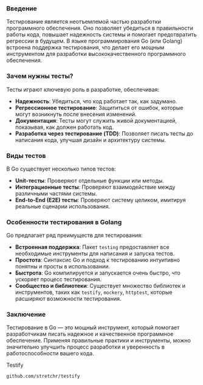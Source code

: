 ### Введение

Тестирование является неотъемлемой частью разработки программного обеспечения. Оно позволяет убедиться в правильности работы кода, повышает надежность системы и помогает предотвратить регрессии в будущем. В языке программирования Go (или Golang) встроена поддержка тестирования, что делает его мощным инструментом для разработки высококачественного программного обеспечения.

### Зачем нужны тесты?

Тесты играют ключевую роль в разработке, обеспечивая:
- **Надежность**: Убедиться, что код работает так, как задумано.
- **Регрессионное тестирование**: Защититься от ошибок, которые могут возникнуть после внесения изменений.
- **Документация**: Тесты могут служить живой документацией, показывая, как должен работать код.
- **Разработка через тестирование (TDD)**: Позволяет писать тесты до написания кода, улучшая дизайн и архитектуру системы.

### Виды тестов

В Go существует несколько типов тестов:
- **Unit-тесты**: Проверяют отдельные функции или методы.
- **Интеграционные тесты**: Проверяют взаимодействие между различными частями системы.
- **End-to-End (E2E) тесты**: Проверяют систему целиком, имитируя реальные сценарии использования.

### Особенности тестирования в Golang

Go предлагает ряд преимуществ для тестирования:
- **Встроенная поддержка**: Пакет `testing` предоставляет все необходимые инструменты для написания и запуска тестов.
- **Простота**: Синтаксис Go и подход к тестированию интуитивно понятны и просты в использовании.
- **Быстрота**: Go компилируется и запускается очень быстро, что ускоряет процесс тестирования.
- **Сообщество и библиотеки**: Существует множество библиотек и инструментов, таких как `testify`, `mockery`, `httptest`, которые расширяют возможности тестирования.

### Заключение

Тестирование в Go — это мощный инструмент, который помогает разработчикам писать надежное и качественное программное обеспечение. Применяя правильные практики и инструменты, можно значительно улучшить процесс разработки и уверенность в работоспособности вашего кода.


Testify

`github.com/stretchr/testify`
